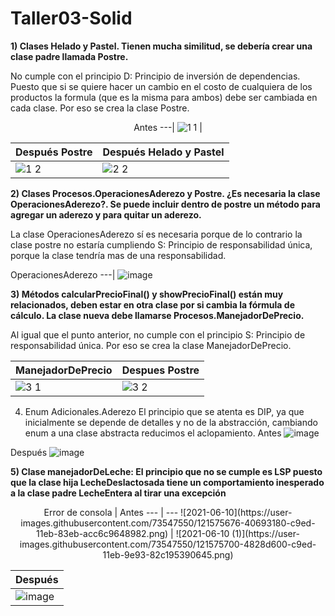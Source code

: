 # Taller03-Solid

**1) Clases Helado y Pastel. Tienen mucha similitud, se debería crear una clase padre llamada Postre.**

No cumple con el principio D: Principio de inversión de dependencias. Puesto que si se quiere hacer un cambio en el costo de cualquiera de los productos la formula (que es la misma para ambos) debe ser cambiada en cada clase. Por eso se crea la clase Postre. 

<center>
  
Antes 
---| 
![1 1](https://user-images.githubusercontent.com/73801237/121585752-8e376700-c9f8-11eb-8684-fcd5e441e3d8.PNG) |

</center>

Después Postre | Después Helado y Pastel
--- | ---
![1 2](https://user-images.githubusercontent.com/73801237/121585446-36006500-c9f8-11eb-8392-cb4fddab7243.PNG) | ![2 2](https://user-images.githubusercontent.com/73801237/121580975-f7b47700-c9f2-11eb-952a-80a7b550e804.PNG)

**2) Clases Procesos.OperacionesAderezo y Postre. ¿Es necesaria la clase OperacionesAderezo?. Se puede incluir dentro de postre un método para agregar un aderezo y para quitar un aderezo.**

La clase OperacionesAderezo sí es necesaria porque de lo contrario la clase postre no estaría cumpliendo S: Principio de responsabilidad única, porque la clase tendría mas de una responsabilidad. 

OperacionesAderezo
---|
![image](https://user-images.githubusercontent.com/73801237/121582356-84ac0000-c9f4-11eb-9dd6-d141b8a6311b.png)

**3) Métodos calcularPrecioFinal() y  showPrecioFinal() están muy relacionados, deben estar en otra clase por si cambia la fórmula de cálculo. La clase nueva debe llamarse Procesos.ManejadorDePrecio.**

Al igual que el punto anterior, no cumple con el principio S: Principio de responsabilidad única. Por eso se crea la clase ManejadorDePrecio.

ManejadorDePrecio | Despues Postre 
--- |---
![3 1](https://user-images.githubusercontent.com/73801237/121583696-33047500-c9f6-11eb-98a3-c871eee4213e.PNG) | ![3 2](https://user-images.githubusercontent.com/73801237/121583864-6b0bb800-c9f6-11eb-9a9f-926b62c09670.PNG)


4. Enum Adicionales.Aderezo
El principio que se atenta es DIP, ya que inicialmente se depende de detalles y no de la abstracción, cambiando enum a una clase abstracta reducimos el aclopamiento.
Antes
![image](https://user-images.githubusercontent.com/8119854/121571127-3d1f7700-c9e8-11eb-935c-339c36b67080.png)

Después
![image](https://user-images.githubusercontent.com/8119854/121572395-c08d9800-c9e9-11eb-98ca-70acf7a3eabc.png)


**5) Clase manejadorDeLeche: El principio que no se cumple es LSP puesto que la clase hija LecheDeslactosada tiene un comportamiento inesperado a la clase padre LecheEntera al tirar una excepción**
<center>
  Error de consola | Antes 
  --- | --- 
  ![2021-06-10](https://user-images.githubusercontent.com/73547550/121575676-40693180-c9ed-11eb-83eb-acc6c9648982.png) | ![2021-06-10 (1)](https://user-images.githubusercontent.com/73547550/121575700-4828d600-c9ed-11eb-9e93-82c195390645.png)

  
  Después |
  --- |
  ![image](https://user-images.githubusercontent.com/73547550/121600076-94820f00-ca09-11eb-969d-a7883814c867.png) |
  
</center>

